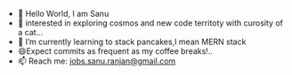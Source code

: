 - 👋 Hello World, I am Sanu
- 👀 interested in exploring cosmos and new code territoty with curosity of a cat... 
- 🌱 I’m currently learning to stack pancakes,I mean MERN stack
- 😄Expect commits as frequent as my coffee breaks!..
- 📫 Reach me: jobs.sanu.ranjan@gmail.com

<!---
Sanu344/Sanu344 is a ✨ special ✨ repository because its `README.md` (this file) appears on your GitHub profile.
You can click the Preview link to take a look at your changes.
--->

